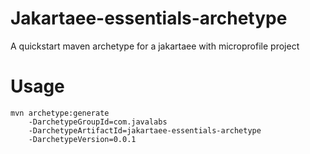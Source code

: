 # Jakartaee-essentials-archetype
A quickstart maven archetype for a jakartaee with microprofile project

# Usage

```
mvn archetype:generate 
    -DarchetypeGroupId=com.javalabs 
    -DarchetypeArtifactId=jakartaee-essentials-archetype 
    -DarchetypeVersion=0.0.1
```


